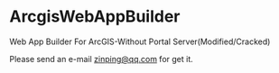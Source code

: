 # ArcgisWebAppBuilder
Web App Builder For ArcGIS-Without Portal Server(Modified/Cracked)


Please send an e-mail zinping@qq.com for get it.
